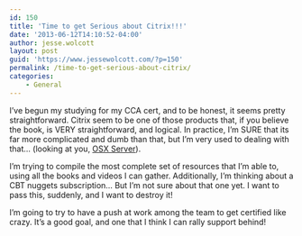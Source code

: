 ```yaml
---
id: 150
title: 'Time to get Serious about Citrix!!!'
date: '2013-06-12T14:10:52-04:00'
author: jesse.wolcott
layout: post
guid: 'https://www.jessewolcott.com/?p=150'
permalink: /time-to-get-serious-about-citrix/
categories:
    - General
---
```


I’ve begun my studying for my CCA cert, and to be honest, it seems pretty straightforward. Citrix seem to be one of those products that, if you believe the book, is VERY straightforward, and logical. In practice, I’m SURE that its far more complicated and dumb than that, but I’m very used to dealing with that… (looking at you, [OSX Server](http://www.apple.com/osx/server/)).

I’m trying to compile the most complete set of resources that I’m able to, using all the books and videos I can gather. Additionally, I’m thinking about a CBT nuggets subscription… But I’m not sure about that one yet. I want to pass this, suddenly, and I want to destroy it!

I’m going to try to have a push at work among the team to get certified like crazy. It’s a good goal, and one that I think I can rally support behind!